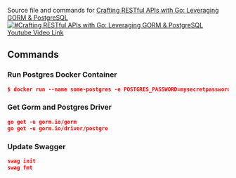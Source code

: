 
Source file and commands for [Crafting RESTful APIs with Go: Leveraging GORM & PostgreSQL](https://youtu.be/FJ3pqRhOAA0)
[![#Crafting RESTful APIs with Go: Leveraging GORM & PostgreSQL Youtube Video Link](https://img.youtube.com/vi/FJ3pqRhOAA0/0.jpg)](https://youtu.be/m_8CjSQ0ZR8)


## Commands

### Run Postgres Docker Container
```json
$ docker run --name some-postgres -e POSTGRES_PASSWORD=mysecretpassword -p 5432:5432 -d postgres
```

### Get Gorm and Postgres Driver
```json 
go get -u gorm.io/gorm
go get -u gorm.io/driver/postgre
```

### Update Swagger
```json 
swag init
swag fmt
```

